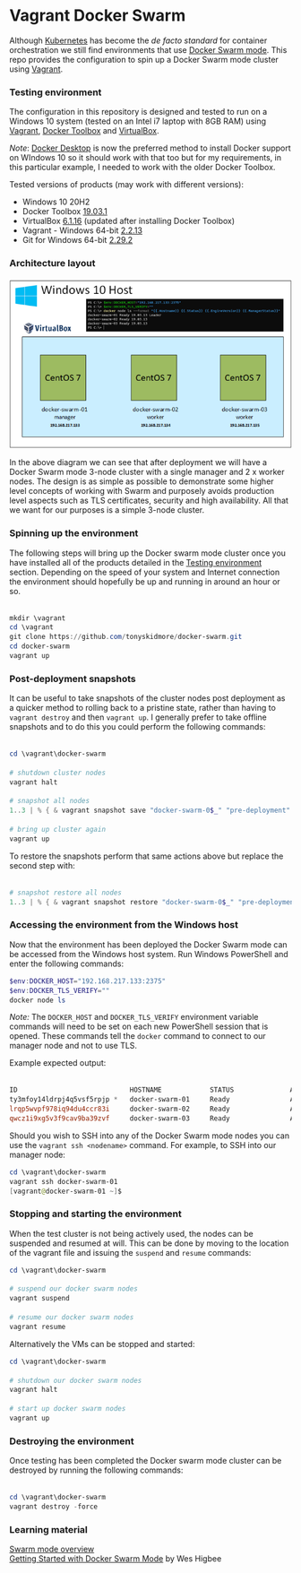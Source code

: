 Vagrant Docker Swarm
====================

Although [Kubernetes](https://kubernetes.io/) has become the _de facto standard_ for container orchestration we still find environments that use [Docker Swarm mode](https://docs.docker.com/engine/swarm/).  This repo provides the configuration to spin up a Docker Swarm mode cluster using [Vagrant](https://www.vagrantup.com/).

### Testing environment

The configuration in this repository is designed and tested to run on a Windows 10 system (tested on an Intel i7 laptop with 8GB RAM) using [Vagrant](https://www.vagrantup.com/), [Docker Toolbox](https://github.com/docker/toolbox) and [VirtualBox](https://www.virtualbox.org/).  

_Note_: [Docker Desktop](https://www.docker.com/products/docker-desktop) is now the preferred method to install Docker support on WIndows 10 so it should work with that too but for my requirements, in this particular example, I needed to work with the older Docker Toolbox.

Tested versions of products (may work with different versions):

* Windows 10 20H2
* Docker Toolbox [19.03.1](https://github.com/docker/toolbox/releases/download/v19.03.1/DockerToolbox-19.03.1.exe)
* VirtualBox [6.1.16](https://download.virtualbox.org/virtualbox/6.1.16/VirtualBox-6.1.16-140961-Win.exe) (updated after installing Docker Toolbox)
* Vagrant - Windows 64-bit [2.2.13](https://releases.hashicorp.com/vagrant/2.2.13/vagrant_2.2.13_x86_64.msi)
* Git for Windows 64-bit [2.29.2](https://github.com/git-for-windows/git/releases/download/v2.29.2.windows.2/Git-2.29.2.2-64-bit.exe)

### Architecture layout
![Alt text](images/architecture.png "Architecture layout")

In the above diagram we can see that after deployment we will have a Docker Swarm mode 3-node cluster with a single manager and 2 x worker nodes.  The design is as simple as possible to demonstrate some higher level concepts of working with Swarm and purposely avoids production level aspects such as TLS certificates, security and high availability.  All that we want for our purposes is a simple 3-node cluster.

### Spinning up the environment

The following steps will bring up the Docker swarm mode cluster once you have installed all of the products detailed in the [Testing environment](#testing-environment) section.  Depending on the speed of your system and Internet connection the environment should hopefully be up and running in around an hour or so.

````powershell

mkdir \vagrant
cd \vagrant
git clone https://github.com/tonyskidmore/docker-swarm.git
cd docker-swarm
vagrant up

````

### Post-deployment snapshots

It can be useful to take snapshots of the cluster nodes post deployment as a quicker method to rolling back to a pristine state, rather than having to `vagrant destroy` and then `vagrant up`.  I generally prefer to take offline snapshots and to do this you could perform the following commands:  

````powershell

cd \vagrant\docker-swarm

# shutdown cluster nodes
vagrant halt

# snapshot all nodes
1..3 | % { & vagrant snapshot save "docker-swarm-0$_" "pre-deployment" }

# bring up cluster again
vagrant up

````
To restore the snapshots perform that same actions above but replace the second step with:  

````powershell

# snapshot restore all nodes
1..3 | % { & vagrant snapshot restore "docker-swarm-0$_" "pre-deployment" --no-start }

````

### Accessing the environment from the Windows host

Now that the environment has been deployed the Docker Swarm mode can be accessed from the Windows host system.  Run Windows PowerShell and enter the following commands:

````powershell
$env:DOCKER_HOST="192.168.217.133:2375"
$env:DOCKER_TLS_VERIFY=""
docker node ls
````
_Note:_ The `DOCKER_HOST` and `DOCKER_TLS_VERIFY` environment variable commands will need to be set on each new PowerShell session that is opened.  These commands tell the `docker` command to connect to our manager node and not to use TLS.

Example expected output:

````powershell

ID                            HOSTNAME            STATUS              AVAILABILITY        MANAGER STATUS      ENGINE VERSION
ty3mfoy14ldrpj4q5vsf5rpjp *   docker-swarm-01     Ready               Active              Leader              19.03.13
lrqp5wvpf978iq94du4ccr83i     docker-swarm-02     Ready               Active                                  19.03.13
qwcz1i9xg5v3f9cav9ba39zvf     docker-swarm-03     Ready               Active                                  19.03.13

````

Should you wish to SSH into any of the Docker Swarm mode nodes you can use the `vagrant ssh <nodename>` command.  For example, to SSH into our manager node:

````powershell
cd \vagrant\docker-swarm
vagrant ssh docker-swarm-01
[vagrant@docker-swarm-01 ~]$
````

### Stopping and starting the environment

When the test cluster is not being actively used, the nodes can be suspended and resumed at will.  This can be done by moving to the location of the vagrant file and issuing the `suspend` and `resume` commands:

````powershell
cd \vagrant\docker-swarm

# suspend our docker swarm nodes
vagrant suspend

# resume our docker swarm nodes
vagrant resume

````

Alternatively the VMs can be stopped and started:

````powershell
cd \vagrant\docker-swarm

# shutdown our docker swarm nodes
vagrant halt

# start up docker swarm nodes
vagrant up

````

### Destroying the environment

Once testing has been completed the Docker swarm mode cluster can be destroyed by running the following commands:

````powershell

cd \vagrant\docker-swarm
vagrant destroy -force

````

### Learning material

[Swarm mode overview](https://docs.docker.com/engine/swarm/)  
[Getting Started with Docker Swarm Mode](https://www.pluralsight.com/courses/docker-swarm-mode-getting-started) by Wes Higbee

